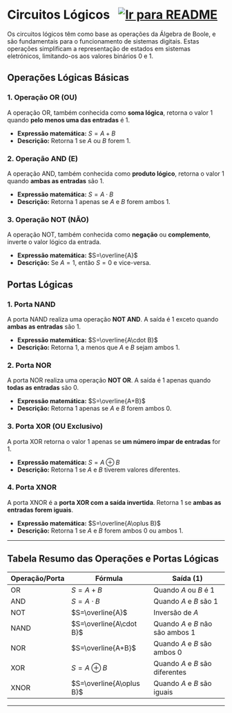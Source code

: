 # Circuitos Lógicos &nbsp; [![Ir para README](https://img.shields.io/badge/Indice-Verde?style=for-the-badge)](../README.md#indice)

Os circuitos lógicos têm como base as operações da Álgebra de Boole, e são fundamentais para o funcionamento de sistemas digitais. Estas operações simplificam a representação de estados em sistemas eletrónicos, limitando-os aos valores binários 0 e 1.

## Operações Lógicas Básicas

### 1. Operação OR (OU)
A operação OR, também conhecida como **soma lógica**, retorna o valor 1 quando **pelo menos uma das entradas** é 1.

- **Expressão matemática:** $S=A+B$
- **Descrição:** Retorna 1 se $A$ ou $B$ forem 1.

### 2. Operação AND (E)
A operação AND, também conhecida como **produto lógico**, retorna o valor 1 quando **ambas as entradas** são 1.

- **Expressão matemática:** $S=A\cdot B$
- **Descrição:** Retorna 1 apenas se $A$ e $B$ forem ambos 1.

### 3. Operação NOT (NÃO)
A operação NOT, também conhecida como **negação** ou **complemento**, inverte o valor lógico da entrada.

- **Expressão matemática:** $S=\overline{A}$
- **Descrição:** Se $A=1$, então $S=0$ e vice-versa.

## Portas Lógicas

### 1. Porta NAND
A porta NAND realiza uma operação **NOT AND**. A saída é 1 exceto quando **ambas as entradas** são 1.

- **Expressão matemática:** $S=\overline{A\cdot B}$
- **Descrição:** Retorna 1, a menos que $A$ e $B$ sejam ambos 1.

### 2. Porta NOR
A porta NOR realiza uma operação **NOT OR**. A saída é 1 apenas quando **todas as entradas** são 0.

- **Expressão matemática:** $S=\overline{A+B}$
- **Descrição:** Retorna 1 apenas se $A$ e $B$ forem ambos 0.

### 3. Porta XOR (OU Exclusivo)
A porta XOR retorna o valor 1 apenas se **um número ímpar de entradas** for 1.

- **Expressão matemática:** $S=A\oplus B$
- **Descrição:** Retorna 1 se $A$ e $B$ tiverem valores diferentes.

### 4. Porta XNOR
A porta XNOR é a **porta XOR com a saída invertida**. Retorna 1 se **ambas as entradas forem iguais**.

- **Expressão matemática:** $S=\overline{A\oplus B}$
- **Descrição:** Retorna 1 se $A$ e $B$ forem ambos 0 ou ambos 1.

---

## Tabela Resumo das Operações e Portas Lógicas

| Operação/Porta | Fórmula                  | Saída (1)                        |
| -------------- | ------------------------ | -------------------------------- |
| OR             | $S=A+B$                  | Quando $A$ ou $B$ é 1            |
| AND            | $S=A\cdot B$             | Quando $A$ e $B$ são 1           |
| NOT            | $S=\overline{A}$         | Inversão de $A$                  |
| NAND           | $S=\overline{A\cdot B}$  | Quando $A$ e $B$ não são ambos 1 |
| NOR            | $S=\overline{A+B}$       | Quando $A$ e $B$ são ambos 0     |
| XOR            | $S=A\oplus B$            | Quando $A$ e $B$ são diferentes  |
| XNOR           | $S=\overline{A\oplus B}$ | Quando $A$ e $B$ são iguais      |

---
